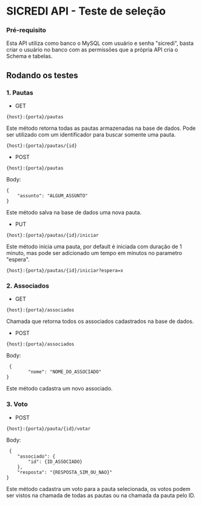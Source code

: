 # SICREDI API - Teste de seleção

### Pré-requisito
Esta API utiliza como banco o MySQL com usuário e senha "sicredi", basta criar o usuário no banco com as permissões que a própria API cria o Schema e tabelas.

## Rodando os testes

### 1. Pautas

- GET
   
```{host}:{porta}/pautas```

Este método retorna todas as pautas armazenadas na base de dados.
Pode ser utilizado com um identificador para buscar somente uma pauta.

```{host}:{porta}/pautas/{id}```

- POST

```{host}:{porta}/pautas```

Body:
```
{
    "assunto": "ALGUM_ASSUNTO"
}
```

Este método salva na base de dados uma nova pauta.

- PUT

```{host}:{porta}/pautas/{id}/iniciar```

Este método inicia uma pauta, por default é iniciada com duração de 1 minuto, mas pode ser adicionado um tempo em minutos no parametro "espera".

```{host}:{porta}/pautas/{id}/iniciar?espera=x```

### 2. Associados

- GET

```{host}:{porta}/associados```

Chamada que retorna todos os associados cadastrados na base de dados.

- POST

```{host}:{porta}/associados```

Body:
```
 {
        "nome": "NOME_DO_ASSOCIADO"
}
```

Este método cadastra um novo associado.

### 3. Voto

- POST

```{host}:{porta}/pauta/{id}/votar```

Body:
```
 {
    "associado": {
        "id": {ID_ASSOCIADO}
    },
    "resposta": "{RESPOSTA_SIM_OU_NAO}"
}
```

Este método cadastra um voto para a pauta selecionada, os votos podem ser vistos na chamada de todas as pautas ou na chamada da pauta pelo ID.
